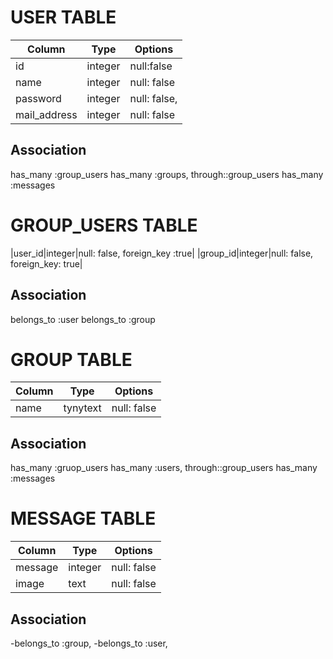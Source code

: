 
# USER TABLE
|Column|Type|Options|
|------|----|-------|
|id|integer|null:false|
|name|integer|null: false|
|password|integer|null: false,|
|mail_address|integer|null: false|
## Association
has_many :group_users
has_many :groups, through::group_users
has_many :messages

# GROUP_USERS TABLE
|user_id|integer|null: false, foreign_key :true|
|group_id|integer|null: false, foreign_key: true|
## Association
belongs_to :user
belongs_to :group 


# GROUP TABLE
|Column|Type|Options|
|------|----|-------|
|name|tynytext|null: false|
## Association
has_many :gruop_users
has_many :users, through::group_users
has_many :messages



# MESSAGE TABLE
|Column|Type|Options|
|------|----|-------|
|message|integer|null: false|
|image|text|null: false|
## Association
-belongs_to :group, 
-belongs_to :user, 










